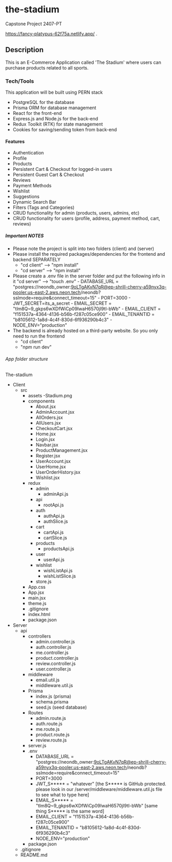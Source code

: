 # the-stadium
Capstone Project 2407-PT

https://fancy-platypus-62f75a.netlify.app/
.

## Description

This is an E-Commerce Application called 'The Stadium' where users can purchase products related to all sports.

### Tech/Tools
This application will be built using PERN stack
- PostgreSQL for the database
- Prisma ORM for database management
- React for the front-end
- Express.js and Node.js for the back-end
- Redux Toolkit (RTK) for state management
- Cookies for saving/sending token from back-end

#### Features

- Authentication
- Profile
- Products
- Persistent Cart & Checkout for logged-in users
- Persistent Guest Cart & Checkout
- Reviews
- Payment Methods
- Wishlist
- Suggestions
- Dynamic Search Bar
- Filters (Tags and Categories)
- CRUD functionality for admin (products, users, admins, etc)
- CRUD functionality for users (profile, address, payment method, cart, reviews)

##### Important NOTES
- Please note the project is split into two folders (client) and (server)
- Please install the required packages/dependencies for the frontend and backend SEPARATELY
    - "cd client" --> "npm install"
    - "cd server" --> "npm install"
- Please create a .env file in the server folder and put the following info in it
    "cd server" --> "touch .env"
        - DATABASE_URL = "postgres://neondb_owner:9oLTgAKvN7qR@ep-shrill-cherry-a59nyx3q-pooler.us-east-2.aws.neon.tech/neondb?sslmode=require&connect_timeout=15"
        - PORT=3000
        - JWT_SECRET=its_a_secret
        - EMAIL_SECRET = "tlm8Q~9_gkps6wXDfWiCp09IwaH6570jI9tl-bWb"
        - EMAIL_CLIENT = "f151537a-4364-4136-b56b-f287c05ce900"
        - EMAIL_TENANTID = "b8105612-1a8d-4c4f-830d-6f936290b4c3"
        - NODE_ENV="production"
- The backend is already hosted on a third-party website. So you only need to run the frontend
    - "cd client"
    - "npm run dev"

###### App folder structure
The-stadium
- Client
    - src
        - assets
            -Stadium.png
        - components
            - About.jsx
            - AdminAccount.jsx
            - AllOrders.jsx
            - AllUsers.jsx
            - CheckoutCart.jsx
            - Home.jsx
            - Login.jsx
            - Navbar.jsx
            - ProductManagement.jsx
            - Register.jsx
            - UserAccount.jsx
            - UserHome.jsx
            - UserOrderHistory.jsx
            - Wishlist.jsx
        - redux
            - admin
                - adminApi.js
            - api
                - rootApi.js
            - auth
                - authApi.js
                - authSlice.js
            - cart
                - cartApi.js
                - cartSlice.js
            - products
                - productsApi.js
            - user
                - userApi.js
            - wishlist
                - wishListApi.js
                - wishListSlice.js
            - store.js
        - App.css
        - App.jsx
        - main.jsx
        - theme.js
        - .gitignore
        - index.html
        - package.json
- Server
    - api
        - controllers
            - admin.controller.js
            - auth.controller.js
            - me.controller.js
            - product.controller.js
            - review.controller.js
            - user.controller.js
        - middleware
            - email.util.js
            - middleware.util.js
        - Prisma
            - index.js (prisma)
            - schema.prisma
            - seed.js (seed database)
        - Routes
            - admin.route.js
            - auth.route.js
            - me.route.js
            - product.route.js
            - review.route.js
        - server.js
        - .env
            - DATABASE_URL = "postgres://neondb_owner:9oLTgAKvN7qR@ep-shrill-cherry-a59nyx3q-pooler.us-east-2.aws.neon.tech/neondb?sslmode=require&connect_timeout=15"
            - PORT=3000
            - JWT_S***** = "whatever" [the S***** is GitHub protected. please look in our /server/middleware/middleware.util.js file to see what to type here]
            - EMAIL_S***** = "tlm8Q~9_gkps6wXDfWiCp09IwaH6570jI9tl-bWb" [same thing S***** is the same word]
            - EMAIL_CLIENT = "f151537a-4364-4136-b56b-f287c05ce900"
            - EMAIL_TENANTID = "b8105612-1a8d-4c4f-830d-6f936290b4c3"
            - NODE_ENV="production"
        - package.json
    - .gitignore
    - README.md
